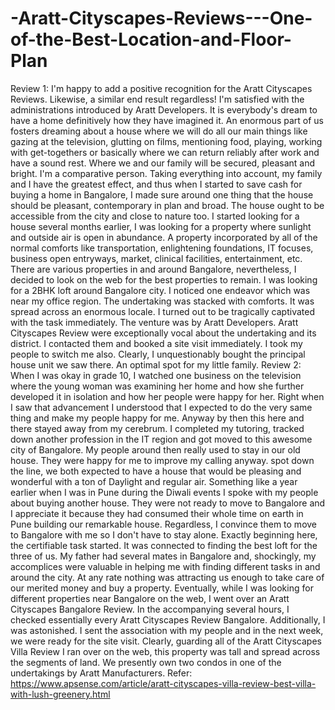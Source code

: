 # -Aratt-Cityscapes-Reviews---One-of-the-Best-Location-and-Floor-Plan
Review 1: I'm happy to add a positive recognition for the Aratt Cityscapes Reviews. Likewise, a similar end result regardless! I'm satisfied with the administrations introduced by Aratt Developers. It is everybody's dream to have a home definitively how they have imagined it. An enormous part of us fosters dreaming about a house where we will do all our main things like gazing at the television, glutting on films, mentioning food, playing, working with get-togethers or basically where we can return reliably after work and have a sound rest. Where we and our family will be secured, pleasant and bright. I'm a comparative person. Taking everything into account, my family and I have the greatest effect, and thus when I started to save cash for buying a home in Bangalore, I made sure around one thing that the house should be pleasant, contemporary in plan and broad. The house ought to be accessible from the city and close to nature too.  I started looking for a house several months earlier, I was looking for a property where sunlight and outside air is open in abundance. A property incorporated by all of the normal comforts like transportation, enlightening foundations, IT focuses, business open entryways, market, clinical facilities, entertainment, etc. There are various properties in and around Bangalore, nevertheless, I decided to look on the web for the best properties to remain. I was looking for a 2BHK loft around Bangalore city. I noticed one endeavor which was near my office region. The undertaking was stacked with comforts. It was spread across an enormous locale. I turned out to be tragically captivated with the task immediately. The venture was by Aratt Developers. Aratt Cityscapes Review were exceptionally vocal about the undertaking and its district. I contacted them and booked a site visit immediately. I took my people to switch me also. Clearly, I unquestionably bought the principal house unit we saw there. An optimal spot for my little family.  Review 2: When I was okay in grade 10, I watched one business on the television where the young woman was examining her home and how she further developed it in isolation and how her people were happy for her. Right when I saw that advancement I understood that I expected to do the very same thing and make my people happy for me. Anyway by then this here and there stayed away from my cerebrum. I completed my tutoring, tracked down another profession in the IT region and got moved to this awesome city of Bangalore. My people around then really used to stay in our old house. They were happy for me to improve my calling anyway. spot down the line, we both expected to have a house that would be pleasing and wonderful with a ton of Daylight and regular air.  Something like a year earlier when I was in Pune during the Diwali events I spoke with my people about buying another house. They were not ready to move to Bangalore and I appreciate it because they had consumed their whole time on earth in Pune building our remarkable house.  Regardless, I convince them to move to Bangalore with me so I don't have to stay alone. Exactly beginning here, the certifiable task started. It was connected to finding the best loft for the three of us. My father had several mates in Bangalore and, shockingly, my accomplices were valuable in helping me with finding different tasks in and around the city. At any rate nothing was attracting us enough to take care of our merited money and buy a property.  Eventually, while I was looking for different properties near Bangalore on the web, I went over an Aratt Cityscapes Bangalore Review. In the accompanying several hours, I checked essentially every Aratt Cityscapes Review Bangalore. Additionally, I was astonished. I sent the association with my people and in the next week, we were ready for the site visit. Clearly, guarding all of the Aratt Cityscapes Villa Review I ran over on the web, this property was tall and spread across the segments of land. We presently own two condos in one of the undertakings by Aratt Manufacturers. Refer: https://www.apsense.com/article/aratt-cityscapes-villa-review-best-villa-with-lush-greenery.html 
